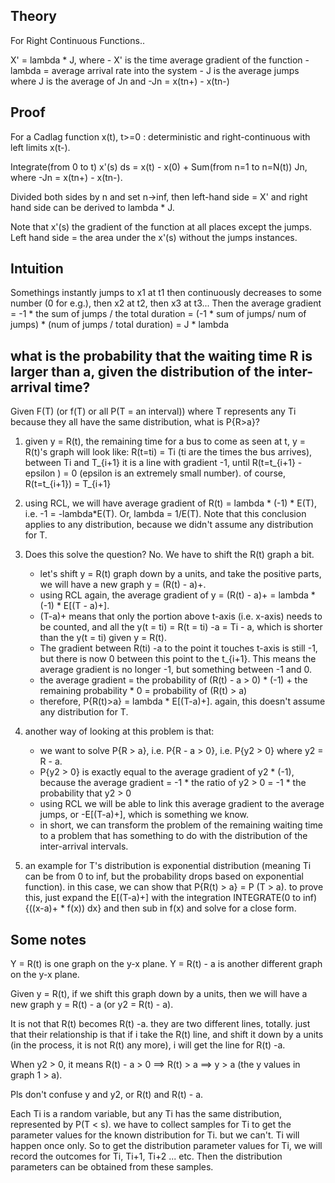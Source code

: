 Theory
--------------------

For Right Continuous Functions..

X' = lambda * J, where
	- X' is the time average gradient of the function
	- lambda = average arrival rate into the system
	- J is the average jumps where J is the average of Jn and -Jn = x(tn+) - x(tn-)

Proof
--------------------
For a Cadlag function x(t), t>=0 : deterministic and right-continuous with left limits x(t-).

Integrate(from 0 to t) x'(s) ds = x(t) - x(0) + Sum(from n=1 to n=N(t)) Jn, where -Jn = x(tn+) - x(tn-).

Divided both sides by n and set n->inf, then left-hand side = X' and right hand side can be derived to lambda * J.

Note that x'(s) the gradient of the function at all places except the jumps. 
Left hand side = the area under the x'(s) without the jumps instances.

Intuition
---------------------

Somethings instantly jumps to x1 at t1 then continuously decreases to some number (0 for e.g.), then x2 at t2, then x3 at t3... 
Then the average gradient = -1 * the sum of jumps / the total duration = (-1 * sum of jumps/ num of jumps) * (num of jumps / total duration) = J * lambda

what is the probability that the waiting time R is larger than a, given the distribution of the inter-arrival time?
-------------------------------------------------------------

Given F(T) (or f(T) or all P(T = an interval)) where T represents any Ti because they all have the same distribution, what is P{R>a}?

1. given y = R(t), the remaining time for a bus to come as seen at t, y = R(t)'s graph will look like: R(t=ti) = Ti (ti are the times the bus arrives), between Ti and T_{i+1} it is a line with gradient -1, until R(t=t_{i+1} - epsilon ) = 0 (epsilon is an extremely small number). of course, R(t=t_{i+1}) = T_{i+1}

2. using RCL, we will have average gradient of R(t) = lambda * (-1) * E(T), i.e. -1 = -lambda*E(T). Or, lambda = 1/E(T). Note that this conclusion applies to any distribution, because we didn't assume any distribution for T.

3. Does this solve the question? No. We have to shift the R(t) graph a bit.  
	- let's shift y = R(t) graph down by a units, and take the positive parts, we will have a new graph y = (R(t) - a)+. 
	- using RCL again, the average gradient of y = (R(t) - a)+  = lambda * (-1) * E[(T - a)+]. 
	- (T-a)+ means that only the portion above t-axis (i.e. x-axis) needs to be counted, and all the y(t = ti) = R(t = ti) -a = Ti - a, which is shorter than the y(t = ti) given y = R(t). 
	- The gradient between R(ti) -a to the point it touches t-axis is still -1, but there is now 0 between this point to the t_{i+1}. This means the average gradient is no longer -1, but something between -1 and 0.
	- the average gradient = the probability of (R(t) - a > 0) * (-1) + the remaining probability * 0 = probability of (R(t) > a)
	- therefore, P{R(t)>a} = lambda * E[(T-a)+]. again, this doesn't assume any distribution for T.
	
4. another way of looking at this problem is that:
	- we want to solve P{R > a}, i.e. P{R - a > 0}, i.e. P{y2 > 0} where y2 = R - a. 
	- P{y2 > 0} is exactly equal to the average gradient of y2 * (-1), because the average gradient = -1 * the ratio of y2 > 0 = -1 * the probability that y2 > 0
	- using RCL we will be able to link this average gradient to the average jumps, or -E[(T-a)+], which is something we know. 
	- in short, we can transform the problem of the remaining waiting time to a problem that has something to do with the distribution of the inter-arrival intervals.

5. an example for T's distribution is exponential distribution (meaning Ti can be from 0 to inf, but the probability drops based on exponential function). in this case, we can show that P{R(t) > a} = P (T > a). to prove this, just expand the E[(T-a)+] with the integration INTEGRATE(0 to inf) {((x-a)+ * f(x)) dx} and then sub in f(x) and solve for a close form.  

Some notes
---------------------

Y = R(t) is one graph on the y-x plane. 
Y = R(t) - a is another different graph on the y-x plane.

Given y =  R(t), if we shift this graph down by a units, then we will have a new graph y = R(t) - a (or y2 = R(t) - a). 

It is not that R(t) becomes R(t) -a. they are two different lines, totally. just that their relationship is that if i take the R(t) line, and shift it down by a units (in the process, it is not R(t) any more), i will get the line for R(t) -a.

When y2 > 0, it means R(t) - a > 0 ==> R(t) > a ==> y > a (the y values in graph 1 > a).

Pls don't confuse y and y2, or R(t) and R(t) - a.


Each Ti is a random variable, but any Ti has the same distribution, represented by P(T < s). we have to collect samples for Ti to get the parameter values for the known distribution for Ti. but we can't. Ti will happen once only. So to get the distribution parameter values for Ti, we will record the outcomes for Ti, Ti+1, Ti+2 ... etc. Then the distribution parameters can be obtained from these samples. 

